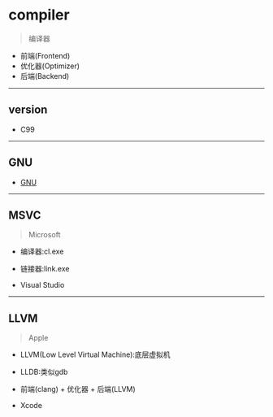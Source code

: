 # compiler
> 编译器


- 前端(Frontend)
- 优化器(Optimizer)
- 后端(Backend)


---
## version
- C99



---
## GNU


- [GNU](gnu.md "GNU")

---
## MSVC
> Microsoft


- 编译器:cl.exe
- 链接器:link.exe


- Visual Studio


---
## LLVM
> Apple


- LLVM(Low Level Virtual Machine):底层虚拟机
- LLDB:类似gdb

- 前端(clang) + 优化器 + 后端(LLVM)



- Xcode
